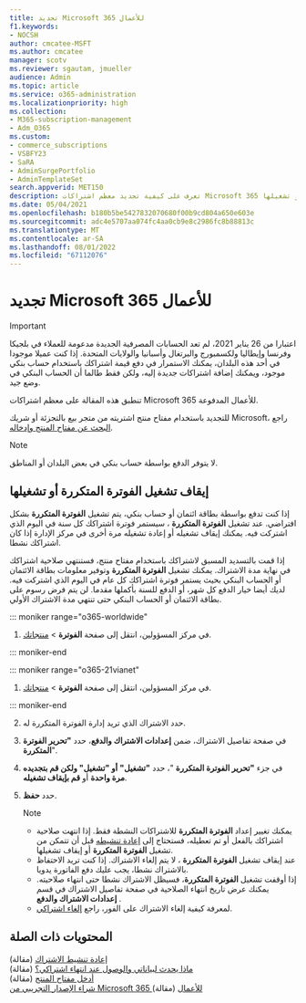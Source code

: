 ```yaml
---
title: تجديد Microsoft 365 للأعمال
f1.keywords:
- NOCSH
author: cmcatee-MSFT
ms.author: cmcatee
manager: scotv
ms.reviewer: sgautam, jmueller
audience: Admin
ms.topic: article
ms.service: o365-administration
ms.localizationpriority: high
ms.collection:
- M365-subscription-management
- Adm_O365
ms.custom:
- commerce_subscriptions
- VSBFY23
- SaRA
- AdminSurgePortfolio
- AdminTemplateSet
search.appverid: MET150
description: تعرف على كيفية تجديد معظم اشتراكات Microsoft 365 للأعمال عن طريق إيقاف تشغيل الفوترة المتكررة أو تشغيلها.
ms.date: 05/04/2021
ms.openlocfilehash: b180b5be5427832070680f00b9cd804a650e603e
ms.sourcegitcommit: adc4e5707aa074fc4aa0cb9e8c2986fc8b88813c
ms.translationtype: MT
ms.contentlocale: ar-SA
ms.lasthandoff: 08/01/2022
ms.locfileid: "67112076"
---
```

# <a name="renew-microsoft-365-for-business"></a>تجديد Microsoft 365 للأعمال

> [!IMPORTANT]
> اعتبارا من 26 يناير 2021، لم تعد الحسابات المصرفية الجديدة مدعومة للعملاء في بلجيكا وفرنسا وإيطاليا ولكسمبورج والبرتغال وأسبانيا والولايات المتحدة. إذا كنت عميلا موجودا في أحد هذه البلدان، يمكنك الاستمرار في دفع قيمة اشتراكك باستخدام حساب بنكي موجود، ويمكنك إضافة اشتراكات جديدة إليه، ولكن فقط طالما أن الحساب البنكي في وضع جيد.

تنطبق هذه المقالة على معظم اشتراكات Microsoft 365 للأعمال المدفوعة.
  
للتجديد باستخدام مفتاح منتج اشتريته من متجر بيع بالتجزئة أو شريك Microsoft، راجع [البحث عن مفتاح المنتج وإدخاله](../enter-your-product-key.md).

> [!NOTE]
> لا يتوفر الدفع بواسطة حساب بنكي في بعض البلدان أو المناطق.
  
## <a name="turn-recurring-billing-off-or-on"></a>إيقاف تشغيل الفوترة المتكررة أو تشغيلها

إذا كنت تدفع بواسطة بطاقة ائتمان أو حساب بنكي، يتم تشغيل **الفوترة المتكررة** بشكل افتراضي. عند تشغيل **الفوترة المتكررة** ، سيستمر فوترة اشتراكك كل سنة في اليوم الذي اشتركت فيه. يمكنك إيقاف تشغيله أو إعادة تشغيله مرة أخرى في مركز الإدارة إذا كان اشتراكك نشطا.
  
إذا قمت بالتسديد المسبق لاشتراكك باستخدام مفتاح منتج، فستنتهي صلاحية اشتراكك في نهاية مدة الاشتراك. يمكنك تشغيل **الفوترة المتكررة** وتوفير معلومات بطاقة الائتمان أو الحساب البنكي بحيث يستمر فوترة اشتراكك كل عام في اليوم الذي اشتركت فيه. لديك أيضا خيار الدفع كل شهر، أو الدفع للسنة بأكملها مقدما. لن يتم فرض رسوم على بطاقة الائتمان أو الحساب البنكي حتى تنتهي مدة الاشتراك الأولي.

::: moniker range="o365-worldwide"

1. في مركز المسؤولين، انتقل إلى صفحة **الفوترة** \> <a href="https://go.microsoft.com/fwlink/p/?linkid=842054" target="_blank">منتجاتك</a>.

::: moniker-end

::: moniker range="o365-21vianet"

1. في مركز المسؤولين، انتقل إلى صفحة **الفوترة** \> <a href="https://go.microsoft.com/fwlink/p/?linkid=850626" target="_blank">منتجاتك</a>.

::: moniker-end

2. حدد الاشتراك الذي تريد إدارة الفوترة المتكررة له.
3. في صفحة تفاصيل الاشتراك، ضمن **إعدادات الاشتراك والدفع**، حدد **"تحرير الفوترة المتكررة**".
4. في جزء **"تحرير الفوترة المتكررة** "، حدد **"تشغيل"** **أو "تشغيل" ولكن قم بتجديده مرة واحدة** أو **قم بإيقاف تشغيله**.
5. حدد **حفظ**.

    > [!NOTE]
    >
    > - يمكنك تغيير إعداد **الفوترة المتكررة** للاشتراكات النشطة فقط. إذا انتهت صلاحية اشتراكك بالفعل أو تم تعطيله، فستحتاج إلى [إعادة تنشيطه](reactivate-your-subscription.md) قبل أن تتمكن من تشغيل **الفوترة المتكررة** أو إيقاف تشغيلها.
    > - عند إيقاف تشغيل **الفوترة المتكررة** ، لا يتم إلغاء الاشتراك. إذا كنت تريد الاحتفاظ بالاشتراك نشطا، يجب عليك دفع الفاتورة يدويا.
    > - إذا أوقفت تشغيل **الفوترة المتكررة**، فسيظل الاشتراك نشطا حتى انتهاء صلاحيته. يمكنك عرض تاريخ انتهاء الصلاحية في صفحة تفاصيل الاشتراك في قسم **إعدادات الاشتراك والدفع** .
    > - لمعرفة كيفية إلغاء الاشتراك على الفور، راجع [إلغاء اشتراكي](cancel-your-subscription.md).

## <a name="related-content"></a>المحتويات ذات الصلة

[إعادة تنشيط الاشتراك](reactivate-your-subscription.md) (مقالة)\
[ماذا يحدث لبياناتي والوصول عند انتهاء اشتراكي؟](what-if-my-subscription-expires.md) (مقالة)\
[أدخل مفتاح المنتج](../enter-your-product-key.md) (مقالة)\
[شراء الإصدار التجريبي من Microsoft 365 للأعمال](../try-or-buy-microsoft-365.md) (مقالة)
